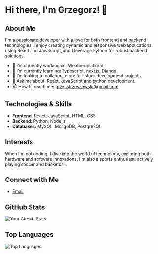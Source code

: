 # Hi there, I'm Grzegorz! 👋

## About Me

I'm a passionate developer with a love for both frontend and backend technologies. I enjoy creating dynamic and responsive web applications using React and JavaScript, and I leverage Python for robust backend solutions.

- 🔭 I’m currently working on: Weather platform.
- 🌱 I’m currently learning: Typescript, next.js, Django.
- 👯 I’m looking to collaborate on: full-stack development projects.
- 💬 Ask me about: React, JavaScript and python development.
- 📫 How to reach me: grzesstrzeszewski@gmail.com

## Technologies & Skills

- **Frontend:** React, JavaScript, HTML, CSS
- **Backend:** Python, Node.js
- **Databases:** MySQL, MongoDB, PostgreSQL

## Interests

When I'm not coding, I dive into the world of technology, exploring both hardware and software innovations. I'm also a sports enthusiast, actively playing soccer and basketball.

## Connect with Me

- [Email](mailto:grzesstrzeszewski@gmail.com)

## GitHub Stats

![Your GitHub Stats](https://github-readme-stats.vercel.app/api?username=yourusername&show_icons=true&theme=radical)

## Top Languages

![Top Languages](https://github-readme-stats.vercel.app/api/top-langs/?username=yourusername&layout=compact&theme=radical)
